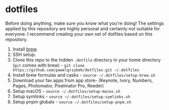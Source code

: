 # dotfiles

Before doing anything, make sure you know what you're doing! The settings applied by this repository are highly personal and certainly not suitable for everyone. I recommend creating your own set of dotfiles based on this repository.

1. Install [brew](https://brew.sh).
1. SSH setup.
1. Clone this repo to the hidden `.dotfile` directory in your home directory
   (`git` comes with brew) -
   `git clone https://github.com/pawelgrzybek/dotfiles.git ~/.dotfiles`
1. Install brew formulas and casks - `source ~/.dotfiles/setup-brew.sh`
1. Download your fav apps from app store- (Keynote, Ivory, Numbers, Pages,
   Photomator, Pixelmator Pro, Reeder)
1. Setup macOS - `source ~/.dotfiles/setup-macos.sh`
1. Setup symlinks - `source ~/.dotfiles/setup-symlinks.sh`
1. Setup pnpm globals - `source ~/.dotfiles/setup-pnpm.sh`
